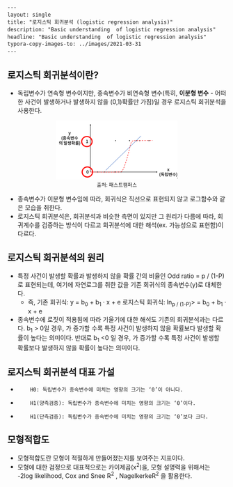 ```html
---
layout: single
title: "로지스틱 회귀분석 (logistic regression analysis)"
description: "Basic understanding  of logistic regression analysis"
headline: "Basic understanding  of logistic regression analysis"
typora-copy-images-to: ../images/2021-03-31
---
```



## 로지스틱 회귀분석이란?

- 독립변수가 연속형 변수이지만, 종속변수가 비연속형 변수(특히, **이분형 변수** - 어떠한 사건이 발생하거나 발생하지 않을 (0,1)확률만 가짐)일 경우 로지스틱 회귀분석을 사용한다. 

<center><img src="/images/2021-03-31/4.png"></center>

<center><small>출처: 패스트캠퍼스</small></center>

- 종속변수가 이분형 변수임에 따라, 회귀식은 직선으로 표현되지 않고 로그함수와 같은 모습을 취한다.
- 로지스틱 회귀분석은, 회귀분석과 비슷한 측면이 있지만 그 원리가 다름에 따라, 회귀계수를 검증하는 방식이 다르고 회귀분석에 대한 해석(ex. 가능성으로 표현함)이 다르다.



## 로지스틱 회귀분석의 원리

- 특정 사건이 발생할 확률과 발생하지 않을 확률 간의 비율인 Odd ratio =  p / (1-P)로 표현되는데, 여기에 자연로그를 취한 값을 기존 회귀식의 종속변수(y)로 대체한다.
  - 즉, 기존 회귀식:  y = b<sub>0</sub> + b<sub>1</sub> &middot; x + e
          로지스틱 회귀식:  ln<sub>p / (1-P)</sub>> = b<sub>0</sub> + b<sub>1</sub> &middot; x + e
- 종속변수에 로짓이 적용됨에 따라 기울기에 대한 해석도 기존의 회귀분석과는 다르다. b<sub>1</sub> &gt;
  0일 경우, 가 증가할 수록 특정 사건이 발생하지 않을 확률보다 발생할 확률이 높다는 의미이다. 반대로  b<sub>1</sub> &lt;0 일 경우, 가 증가할 수록 특정 사건이 발생할 확률보다 발생하지 않을 확률이 높다는 의미이다.



## 로지스틱 회귀분석 대표 가설

-         H0: 독립변수가 종속변수에 미치는 영향의 크기는 ‘0’이 아니다.
-         H1(양측검증): 독립변수가 종속변수에 미치는 영향의 크기는 ‘0’이다.
-         H1(단측검증): 독립변수가 종속변수에 미치는 영향의 크기는 ‘0’보다 크다.



## 모형적합도

- 모형적합도란 모형이 적절하게 만들어졌는지를 보여주는 지표이다.
- 모형에 대한 검정으로 대표적으로는 카이제곱(x<sup>2</sup>)을, 모형 설명력을 위해서는 -2log likelihood, Cox and Snee R<sup>2</sup> , NagelkerkeR<sup>2</sup> 을 활용한다.